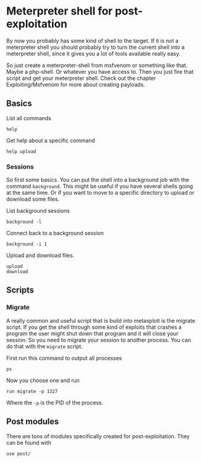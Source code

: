 # Meterpreter shell for post-exploitation

By now you probably has some kind of shell to the target. If it is not a meterpreter shell you should probably try to turn the current shell into a meterpreter shell, since it gives you a lot of tools available really easy.

So just create a meterpreter-shell from msfvenom or something like that. Maybe a php-shell. Or whatever you have access to. Then you just fire that script and get your meterpreter shell. Check out the chapter Exploiting/Msfvenom for more about creating payloads.


## Basics

List all commands
```
help
```

Get help about a specific command
```
help upload
```

### Sessions
So first some basics. You can put the shell into a background job with the command `background`. This might be useful if you have several shells going at the same time. Or if you want to move to a specific directory to upload or download some files.

List background sessions
```
background -l
```

Connect back to a background session
```
background -i 1
```

Upload and download files.
```
upload
download
```


## Scripts


### Migrate
A really common and useful script that is build into metasploit is the migrate script. If you get the shell through some kind of exploits that crashes a program the user might shut down that program and it will close your session. So you need to migrate your session to another process. You can do that with the `migrate` script.

First run this command to output all processes
```
ps
```

Now you choose one and run
```
run migrate -p 1327
```
Where the `-p` is the PID of the process.


## Post modules

There are tons of modules specifically created for post-exploitation. They can be found with

```
use post/
```